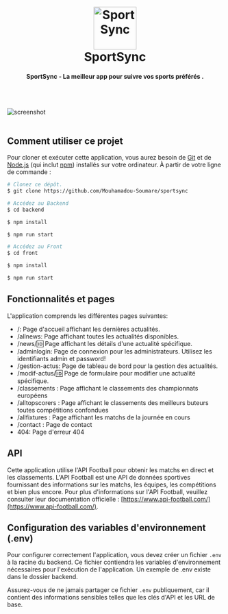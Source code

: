 <h1 align="center">
  <br>
  <a href="http://www.amitmerchant.com/electron-markdownify"><img src="https://github.com/Mouhamadou-Soumare/SportSyncFinal/blob/master/backend/public/assets/sportSyncLogo2.png" alt="SportSync" width="100"></a>
  <br>
  SportSync
  <br>
</h1>

<h4 align="center">SportSync - La meilleur app pour suivre vos sports préférés  .</h4>

<br/>
<br/>


![screenshot](https://github.com/Mouhamadou-Soumare/SportSyncFinal/blob/master/backend/public/assets/sportsyncdemo.png)
<br/>
<br/>



## Comment utiliser ce projet

Pour cloner et exécuter cette application, vous aurez besoin de [Git](https://git-scm.com) et de [Node.js](https://nodejs.org/fr/download/) (qui inclut [npm](http://npmjs.com)) installés sur votre ordinateur. À partir de votre ligne de commande :

```bash
# Clonez ce dépôt.
$ git clone https://github.com/Mouhamadou-Soumare/sportsync

# Accédez au Backend
$ cd backend

$ npm install

$ npm run start

# Accédez au Front
$ cd front

$ npm install

$ npm run start
```


## Fonctionnalités et pages

L'application comprends les différentes pages suivantes:

- /: Page d'accueil affichant les dernières actualités.
- /allnews: Page affichant toutes les actualités disponibles.
- /news/:id: Page affichant les détails d'une actualité spécifique.
- /adminlogin: Page de connexion pour les administrateurs. Utilisez les identifiants admin et password!
- /gestion-actus: Page de tableau de bord pour la gestion des actualités.
- /modif-actus/:id: Page de formulaire pour modifier une actualité spécifique.
- /classements : Page affichant le classements des championnats européens 
- /alltopscorers : Page affichant le classements des meilleurs buteurs toutes compétitions confondues 
- /allfixtures : Page affichant les matchs de la journée en cours
- /contact : Page de contact
- 404: Page d'erreur 404




## API

Cette application utilise l'API Football pour obtenir les matchs en direct et les classements. L'API Football est une API de données sportives fournissant des informations sur les matchs, les équipes, les compétitions et bien plus encore. Pour plus d'informations sur l'API Football, veuillez consulter leur documentation officielle : [https://www.api-football.com/](https://www.api-football.com/).


## Configuration des variables d'environnement (.env)

Pour configurer correctement l'application, vous devez créer un fichier `.env` à la racine du backend. Ce fichier contiendra les variables d'environnement nécessaires pour l'exécution de l'application. Un exemple de .env existe dans le dossier backend.


Assurez-vous de ne jamais partager ce fichier `.env` publiquement, car il contient des informations sensibles telles que les clés d'API et les URL de base.
